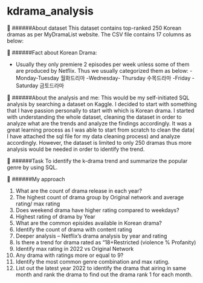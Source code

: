 # kdrama_analysis

:strawberry: ######About dataset 
This dataset contains top-ranked 250 Korean dramas as per MyDramaList website. 
The CSV file contains 17 columns as below: 





:strawberry: ######Fact about Korean Drama: 
-	Usually they only premiere 2 episodes per week unless some of them are produced by Netflix. Thus we usually categorized them as below: 
-Monday-Tuesday 월화드리마 
-Wednesday- Thursday  수목드라마 
-Friday -Saturday 금토드라마 

:strawberry: ######About the analysis and me: 
This would be my self-initiated SQL analysis by searching a dataset on Kaggle. I decided to start with something that I have passion personally to start with which is Korean drama. I started with understanding the whole dataset, cleaning the dataset in order to analyze what are the trends and analyze the findings accordingly. 
It was a great learning process as I was able to start from scratch to clean the data( I have attached the sql file for my data cleaning process) and analyze accordingly. However, the dataset is limited to only 250 dramas thus more analysis would be needed in order to identify the trend. 

:strawberry: ######Task 
To identify the k-drama trend and summarize the popular genre by using SQL. 

:strawberry: ######My approach
1)	What are the count of drama release in each year? 
2)	The highest count of drama group by Original network and average rating/ max rating 
3)	Does weekend drama have higher rating compared to weekdays?
4)	Highest rating of drama by Year 
5)	What are the common episides available in Korean drama? 
6)	Identify the count of drama with content rating 
7)	Deeper analysis – Netflix’s drama analysis by year and rating 
8)	Is there a trend for drama rated as “18+Restricted (violence % Profanity) 
9)	Identify max rating in 2022 vs Original Network 
10)	Any drama with ratings more or equal to 9? 
11)	Identify the most common genre combination and max rating.
12)	List out the latest year 2022 to identify the drama that airing in same month and rank the drama to find out the drama rank 1 for each month.
